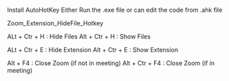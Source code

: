 Install AutoHotKey
Either Run the .exe file or can edit the code from .ahk file

Zoom_Extension_HideFile_Hotkey

ALt + Ctr + H : Hide Files
Alt + Ctr + H : Show Files

ALt + Ctr + E : Hide Extension
Alt + Ctr + E : Show Extension

Alt + F4 : Close Zoom (if not in meeting)
Alt + Ctr + F4 : Close Zoom (if in meeting)